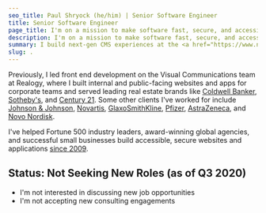 ```yaml
---
seo_title: Paul Shryock (he/him) | Senior Software Engineer
title: Senior Software Engineer
page_title: I'm on a mission to make software fast, secure, and accessible to everyone.
description: I'm on a mission to make software fast, secure, and accessible to everyone. I build next-gen CMS experiences at the NBA to serve the best content to fans.
summary: I build next-gen CMS experiences at the <a href="https://www.nba.com/">NBA</a> to serve the best content to fans. I develop digital products for the league, as well as for the <a href="https://www.wnba.com/">WNBA</a>, <a href="https://gleague.nba.com/">G League</a>, and <a href="https://2kleague.nba.com/">NBA 2K League</a>. I'm also a part-time Web Developer at <a href="https://www.palantir.com/">Palantir</a>, maintaining their public-facing marketing site.
slug: .
---
```

Previously, I led front end development on the Visual Communications team at Realogy, where I built internal and public-facing websites and apps for corporate teams and served leading real estate brands like <a href="https://www.coldwellbanker.com/">Coldwell Banker</a>, <a href="https://www.sothebysrealty.com/">Sotheby's</a>, and <a href="https://www.century21.com/">Century 21</a>. Some other clients I've worked for include <a href="https://www.jnj.com/">Johnson & Johnson</a>, <a href="https://www.novartis.com/">Novartis</a>, <a href="https://us.gsk.com/en-us/home/">GlaxoSmithKline</a>, <a href="https://www.pfizer.com/">Pfizer</a>, <a href="https://www.astrazeneca.com/">AstraZeneca</a>, and <a href="https://www.novonordisk.com/">Novo Nordisk</a>.

I've helped Fortune 500 industry leaders, award-winning global agencies, and successful small businesses build accessible, secure websites and applications <a href="https://pshry.com/resume/">since 2009</a>.

## Status: Not Seeking New Roles (as of Q3 2020)

- I'm not interested in discussing new job opportunities</li>
- I'm not accepting new consulting engagements</li>
